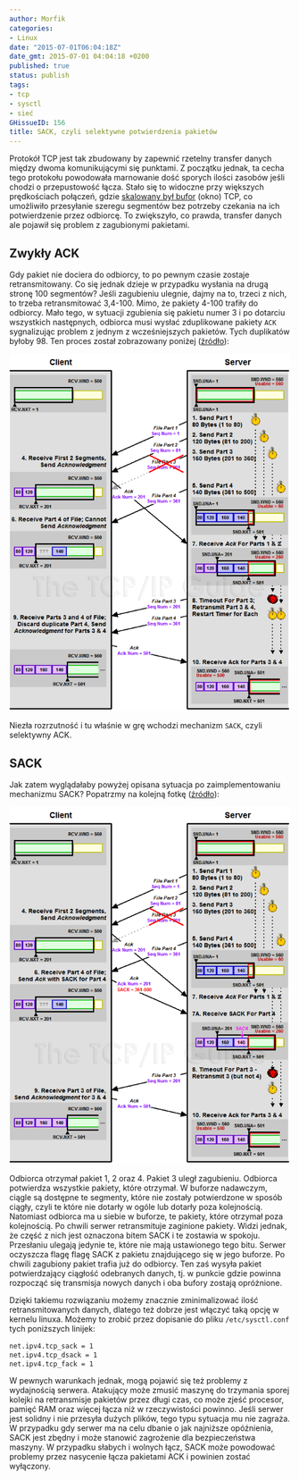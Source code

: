 ```yaml
---
author: Morfik
categories:
- Linux
date: "2015-07-01T06:04:18Z"
date_gmt: 2015-07-01 04:04:18 +0200
published: true
status: publish
tags:
- tcp
- sysctl
- sieć
GHissueID: 156
title: SACK, czyli selektywne potwierdzenia pakietów
---
```


Protokół TCP jest tak zbudowany by zapewnić rzetelny transfer danych między dwoma komunikującymi się
punktami. Z początku jednak, ta cecha tego protokołu powodowała marnowanie dość sporych ilości
zasobów jeśli chodzi o przepustowość łącza. Stało się to widoczne przy większych prędkościach
połączeń, gdzie [skalowany był bufor](/post/bufor-polaczen-w-protokole-tcp/)
(okno) TCP, co umożliwiło przesyłanie szeregu segmentów bez potrzeby czekania na ich potwierdzenie
przez odbiorcę. To zwiększyło, co prawda, transfer danych ale pojawił się problem z zagubionymi
pakietami.

<!--more-->
## Zwykły ACK

Gdy pakiet nie dociera do odbiorcy, to po pewnym czasie zostaje retransmitowany. Co się jednak
dzieje w przypadku wysłania na drugą stronę 100 segmentów? Jeśli zagubieniu ulegnie, dajmy na to,
trzeci z nich, to trzeba retransmitować 3,4-100. Mimo, że pakiety 4-100 trafiły do odbiorcy. Mało
tego, w sytuacji zgubienia się pakietu numer 3 i po dotarciu wszystkich następnych, odbiorca musi
wysłać zduplikowane pakiety `ACK` sygnalizując problem z jednym z wcześniejszych pakietów. Tych
duplikatów byłoby 98. Ten proces został zobrazowany poniżej
([źródło](http://www.tcpipguide.com/free/t_TCPNonContiguousAcknowledgmentHandlingandSelective.htm)):

![retransmisja-pakietow-ack](/img/2015/06/1.retransmisja-pakietow-ack.png#big)

Niezła rozrzutność i tu właśnie w grę wchodzi mechanizm `SACK`, czyli selektywny ACK.

## SACK

Jak zatem wyglądałaby powyżej opisana sytuacja po zaimplementowaniu mechanizmu SACK? Popatrzmy na
kolejną fotkę
([źródło](http://www.tcpipguide.com/free/t_TCPNonContiguousAcknowledgmentHandlingandSelective.htm)):

![retransmisja-pakietow-sack](/img/2015/06/2.retransmisja-pakietow-sack.png#big)

Odbiorca otrzymał pakiet 1, 2 oraz 4. Pakiet 3 uległ zagubieniu. Odbiorca potwierdza wszystkie
pakiety, które otrzymał. W buforze nadawczym, ciągle są dostępne te segmenty, które nie zostały
potwierdzone w sposób ciągły, czyli te które nie dotarły w ogóle lub dotarły poza kolejnością.
Natomiast odbiorca ma u siebie w buforze, te pakiety, które otrzymał poza kolejnością. Po chwili
serwer retransmituje zaginione pakiety. Widzi jednak, że część z nich jest oznaczona bitem SACK i te
zostawia w spokoju. Przesłaniu ulegają jedynie te, które nie mają ustawionego tego bitu. Serwer
oczyszcza flagę flagę SACK z pakietu znajdującego się w jego buforze. Po chwili zagubiony pakiet
trafia już do odbiorcy. Ten zaś wysyła pakiet potwierdzający ciągłość odebranych danych, tj. w
punkcie gdzie powinna rozpocząć się transmisja nowych danych i oba bufory zostają opróżnione.

Dzięki takiemu rozwiązaniu możemy znacznie zminimalizować ilość retransmitowanych danych, dlatego
też dobrze jest włączyć taką opcję w kernelu linuxa. Możemy to zrobić przez dopisanie do pliku
`/etc/sysctl.conf` tych poniższych linijek:

    net.ipv4.tcp_sack = 1
    net.ipv4.tcp_dsack = 1
    net.ipv4.tcp_fack = 1

W pewnych warunkach jednak, mogą pojawić się też problemy z wydajnością serwera. Atakujący może
zmusić maszynę do trzymania sporej kolejki na retransmisje pakietów przez długi czas, co może zjeść
procesor, pamięć RAM oraz więcej łącza niż w rzeczywistości powinno. Jeśli serwer jest solidny i nie
przesyła dużych plików, tego typu sytuacja mu nie zagraża. W przypadku gdy serwer ma na celu dbanie
o jak najniższe opóźnienia, SACK jest zbędny i może stanowić zagrożenie dla bezpieczeństwa maszyny.
W przypadku słabych i wolnych łącz, SACK może powodować problemy przez nasycenie łącza pakietami ACK
i powinien zostać wyłączony.
